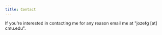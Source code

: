 ```yaml
---
title: Contact
---
```


If you're interested in contacting me for any reason email me at
"jozefg [at] cmu.edu".

